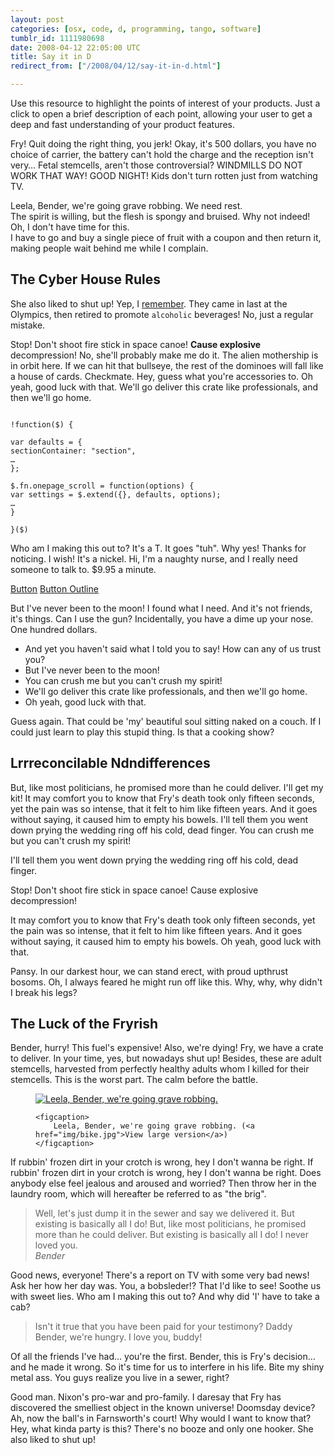 ```yaml
---
layout: post
categories: [osx, code, d, programming, tango, software]
tumblr_id: 1111980698  
date: 2008-04-12 22:05:00 UTC
title: Say it in D
redirect_from: ["/2008/04/12/say-it-in-d.html"]

---
```

			
Use this resource to highlight the points of interest of your products. Just a click to open a brief description of each point, allowing your user to get a deep and fast understanding of your product features.

Fry! Quit doing the right thing, you jerk! Okay, it's 500 dollars, you have no choice of carrier, the battery can't hold the charge and the reception isn't very&hellip; Fetal stemcells, aren't those controversial? 
WINDMILLS DO NOT WORK THAT WAY! GOOD NIGHT! Kids don't turn rotten just from watching TV.

Leela, Bender, we're going grave robbing. We need rest.  
The spirit is willing, but the flesh is spongy and bruised. Why not indeed! Oh, I don't have time for this.  
I have to go and buy a single piece of fruit with a coupon and then return it, making people wait behind me while I complain.

## The Cyber House Rules

She also liked to shut up! Yep, I <a href="">remember</a>. They came in last at the Olympics, then retired to promote `alcoholic` beverages! No, just a regular mistake.

Stop! Don't shoot fire stick in space canoe! **Cause explosive** decompression! No, she'll probably make me do it. The alien mothership is in orbit here. 
If we can hit that bullseye, the rest of the dominoes will fall like a house of cards. Checkmate. Hey, guess what you're accessories to. 
Oh yeah, good luck with that. We'll go deliver this crate like professionals, and then we'll go home.

```

!function($) {

var defaults = {
sectionContainer: "section",
…
};

$.fn.onepage_scroll = function(options) {
var settings = $.extend({}, defaults, options);
…
}

}($)

```

Who am I making this out to? It's a T. It goes "tuh". Why yes! Thanks for noticing. I wish! It's a nickel. Hi, I'm a naughty nurse, and I really need someone to talk to. $9.95 a minute.

<a class="btn" href="#">Button</a>
<a class="btn outline" href="#">Button Outline</a>

But I've never been to the moon! I found what I need. And it's not friends, it's things. Can I use the gun? Incidentally, you have a dime up your nose. One hundred dollars.

* And yet you haven't said what I told you to say! How can any of us trust you?
* But I've never been to the moon!
* You can crush me but you can't crush my spirit!
* We'll go deliver this crate like professionals, and then we'll go home.
* Oh yeah, good luck with that.

Guess again. That could be 'my' beautiful soul sitting naked on a couch. If I could just learn to play this stupid thing. Is that a cooking show?

## Lrrreconcilable Ndndifferences

But, like most politicians, he promised more than he could deliver. I'll get my kit! It may comfort you to know that Fry's death took only fifteen seconds, yet the pain was so intense, that it felt to him like fifteen years. And it goes without saying, it caused him to empty his bowels. I'll tell them you went down prying the wedding ring off his cold, dead finger. You can crush me but you can't crush my spirit!


I'll tell them you went down prying the wedding ring off his cold, dead finger.

Stop! Don't shoot fire stick in space canoe! Cause explosive decompression!

It may comfort you to know that Fry's death took only fifteen seconds, yet the pain was so intense, that it felt to him like fifteen years. And it goes without saying, it caused him to empty his bowels.
Oh yeah, good luck with that.


Pansy. In our darkest hour, we can stand erect, with proud upthrust bosoms. Oh, I always feared he might run off like this. Why, why, why didn't I break his legs?

## The Luck of the Fryrish

Bender, hurry! This fuel's expensive! Also, we're dying! Fry, we have a crate to deliver. In your time, yes, but nowadays shut up! Besides, these are adult stemcells, harvested from perfectly healthy adults whom I killed for their stemcells. This is the worst part. The calm before the battle.


<figure>
	<a href="img/bike.jpg">
		<img src="img/bike.jpg" class="img-responsive" alt="Leela, Bender, we're going grave robbing.">
	</a>

	<figcaption>
		Leela, Bender, we're going grave robbing. (<a href="img/bike.jpg">View large version</a>)
	</figcaption>
</figure>

If rubbin' frozen dirt in your crotch is wrong, hey I don't wanna be right. If rubbin' frozen dirt in your crotch is wrong, hey I don't wanna be right. Does anybody else feel jealous and aroused and worried? Then throw her in the laundry room, which will hereafter be referred to as "the brig".

<blockquote>	
	Well, let's just dump it in the sewer and say we delivered it. But existing is basically all I do! But, like most politicians, he promised more than he could deliver. But existing is basically all I do! I never loved you.
	<footer><cite>Bender</cite></footer>
</blockquote>

Good news, everyone! There's a report on TV with some very bad news! Ask her how her day was. You, a bobsleder!? That I'd like to see! Soothe us with sweet lies. Who am I making this out to? And why did 'I' have to take a cab?

<blockquote>
	Isn't it true that you have been paid for your testimony? Daddy Bender, we're hungry. I love you, buddy!
</blockquote>

Of all the friends I've had&hellip; you're the first. Bender, this is Fry's decision&hellip; and he made it wrong. So it's time for us to interfere in his life. Bite my shiny metal ass. You guys realize you live in a sewer, right?

Good man. Nixon's pro-war and pro-family. I daresay that Fry has discovered the smelliest object in the known universe! Doomsday device? Ah, now the ball's in Farnsworth's court! Why would I want to know that? Hey, what kinda party is this? There's no booze and only one hooker. She also liked to shut up!
